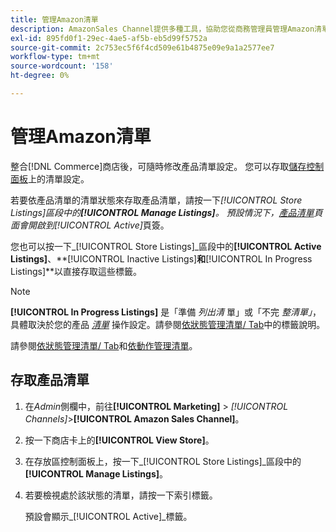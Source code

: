 ```yaml
---
title: 管理Amazon清單
description: AmazonSales Channel提供多種工具，協助您從商務管理員管理Amazon清單。
exl-id: 895fd0f1-29ec-4ae5-af5b-eb5d99f5752a
source-git-commit: 2c753ec5f6f4cd509e61b4875e09e9a1a2577ee7
workflow-type: tm+mt
source-wordcount: '158'
ht-degree: 0%

---
```


# 管理Amazon清單

整合[!DNL Commerce]商店後，可隨時修改產品清單設定。 您可以存取[儲存控制面板](./amazon-store-dashboard.md)上的清單設定。

若要依產品清單的清單狀態來存取產品清單，請按一下&#x200B;_[!UICONTROL Store Listings]_區段中的&#x200B;**[!UICONTROL Manage Listings]**。 預設情況下，[_&#x200B;產品清單&#x200B;_](./managing-listings-by-tab.md)頁面會開啟到_[!UICONTROL Active]_&#x200B;頁簽。

您也可以按一下&#x200B;_[!UICONTROL Store Listings]_區段中的&#x200B;**[!UICONTROL Active Listings]**、**[!UICONTROL Inactive Listings]**和&#x200B;**[!UICONTROL In Progress Listings]**以直接存取這些標籤。

>[!NOTE]
>
>**[!UICONTROL In Progress Listings]** 是「準備 _列出清_ 單」或「不完 _整清單」_，具體取決於您的產品 [_清單_](./product-listing-actions.md) 操作設定。請參閱[依狀態管理清單/ Tab](./managing-listings-by-tab.md)中的標籤說明。

請參閱[依狀態管理清單/ Tab](./managing-listings-by-tab.md)和[依動作管理清單](./managing-listings-by-action.md)。

## 存取產品清單

1. 在&#x200B;_Admin_&#x200B;側欄中，前往&#x200B;**[!UICONTROL Marketing]** > _[!UICONTROL Channels]_>**[!UICONTROL Amazon Sales Channel]**。

1. 按一下商店卡上的&#x200B;**[!UICONTROL View Store]**。

1. 在存放區控制面板上，按一下&#x200B;_[!UICONTROL Store Listings]_區段中的&#x200B;**[!UICONTROL Manage Listings]**。

1. 若要檢視處於該狀態的清單，請按一下索引標籤。

   預設會顯示&#x200B;_[!UICONTROL Active]_標籤。
